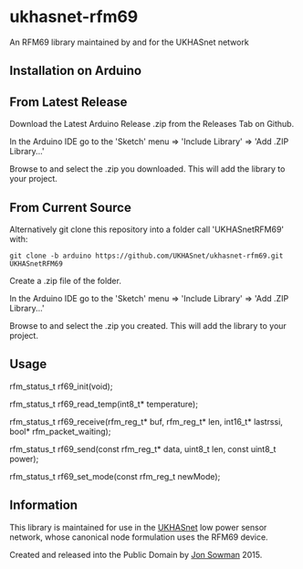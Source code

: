 # ukhasnet-rfm69
An RFM69 library maintained by and for the UKHASnet network

## Installation on Arduino

## From Latest Release

Download the Latest Arduino Release .zip from the Releases Tab on Github.

In the Arduino IDE go to the 'Sketch' menu => 'Include Library' => 'Add .ZIP Library...'

Browse to and select the .zip you downloaded. This will add the library to your project.

## From Current Source

Alternatively git clone this repository into a folder call 'UKHASnetRFM69' with:

`git clone -b arduino https://github.com/UKHASnet/ukhasnet-rfm69.git UKHASnetRFM69`

Create a .zip file of the folder.

In the Arduino IDE go to the 'Sketch' menu => 'Include Library' => 'Add .ZIP Library...'

Browse to and select the .zip you created. This will add the library to your project.

## Usage

rfm_status_t rf69_init(void);

rfm_status_t rf69_read_temp(int8_t* temperature);

rfm_status_t rf69_receive(rfm_reg_t* buf, rfm_reg_t* len, int16_t* lastrssi, bool* rfm_packet_waiting);
        
rfm_status_t rf69_send(const rfm_reg_t* data, uint8_t len, const uint8_t power);

rfm_status_t rf69_set_mode(const rfm_reg_t newMode);

## Information

This library is maintained for use in the [UKHASnet](http://ukhas.net) low
power sensor network, whose canonical node formulation uses the RFM69 device.

Created and released into the Public Domain by [Jon Sowman](http://github.com/jonsowman) 2015.
